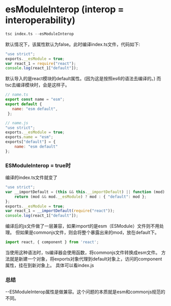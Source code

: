 # esModuleInterop (interop = interoperability)

```s
tsc index.ts --esModuleInterop
```
默认情况下，该属性默认为false。此时编译index.ts文件，代码如下:

```js
"use strict";
exports.__esModule = true;
var react_1 = require("react");
console.log(react_1["default"]);
```

默认导入的是react模块的default属性。(因为这是按照es6的语法去编译的。)
而tsc去编译模块时，会是这样子。
```js
// name.ts
export const name = "esm";
export default {
   name: "esm default",
 };

// name.js
"use strict";
exports.__esModule = true;
exports.name = "esm";
exports["default"] = {
    name: "esm default"
};
```

### ESModuleInterop = true时

编译的index.ts文件就变了
```js
"use strict";
var __importDefault = (this && this.__importDefault) || function (mod) {
    return (mod && mod.__esModule) ? mod : { "default": mod };
};
exports.__esModule = true;
var react_1 = __importDefault(require("react"));
console.log(react_1["default"]);
```

编译后的js文件做了一层兼容，如果import的是esm（ESModule）文件则不用处理。
但如果是commonjs文件，则会将整个暴露出来的mod，放在default下。

```ts
import react, { component } from 'react';
```
当使用这种语法时，ts编译器会使用函数，将commonjs文件转换成esm文件。
方法就是新建一个对象，将exports对象代理到default对象上，访问的component属性，挂在到新对象上。
具体可以看index.js

### 总结

--ESModuleInterop属性是做兼容。这个问题的本质就是esm和commonjs规范的不同。